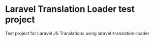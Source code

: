 # Laravel Translation Loader test project

Test project for Laravel JS Translations using laravel-translation-loader
